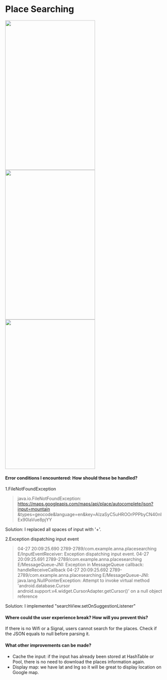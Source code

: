 # Place Searching

<img src="http://i.imgur.com/3Uq0joD.png" width="288" height="480" />
<img src="http://i.imgur.com/amrni57.png" width="288" height="480" />
<img src="http://i.imgur.com/Bky2fzS.png" width="288" height="480" />

#### Error conditions I encountered: How should these be handled?

1.FileNotFoundException

>  java.io.FileNotFoundException: https://maps.googleapis.com/maps/api/place/autocomplete/json?input=mountain &types=geocode&language=en&key=AIzaSyC5uHROOrPPPbyCN40nIEx90laVue8pjYY

Solution: I replaced all spaces of input with '+'.

2.Exception dispatching input event

> 04-27 20:09:25.690 2789-2789/com.example.anna.placesearching E/InputEventReceiver: Exception dispatching input event.
04-27 20:09:25.691 2789-2789/com.example.anna.placesearching E/MessageQueue-JNI: Exception in MessageQueue callback: handleReceiveCallback
04-27 20:09:25.692 2789-2789/com.example.anna.placesearching E/MessageQueue-JNI: java.lang.NullPointerException: Attempt to invoke virtual method 'android.database.Cursor android.support.v4.widget.CursorAdapter.getCursor()' on a null object reference

Solution: I implemented "searchView.setOnSuggestionListener" 

#### Where could the user experience break? How will you prevent this?

If there is no Wifi or a Signal, users cannot search for the places. Check if the JSON equals to null before parsing it.

#### What other improvements can be made?

+ Cache the input: if the input has already been stored at HashTable or Pool, there is no need to download the places information again.
+ Display map: we have lat and lng so it will be great to display location on Google map.

